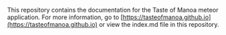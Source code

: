 This repository contains the documentation for the Taste of Manoa meteor application. For more information, go to [https://tasteofmanoa.github.io](https://tasteofmanoa.github.io) or view the index.md file in this repository.
